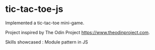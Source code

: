 # tic-tac-toe-js
Implemented a tic-tac-toe mini-game. 

Project inspired by The Odin Project https://www.theodinproject.com.

Skills showcased : Module pattern in JS
